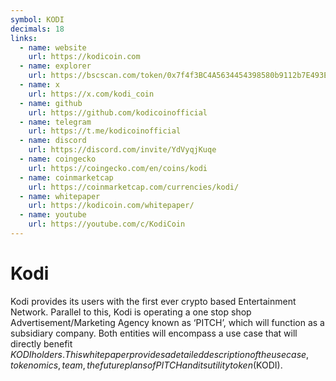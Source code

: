 ```yaml
---
symbol: KODI
decimals: 18
links:
  - name: website
    url: https://kodicoin.com
  - name: explorer
    url: https://bscscan.com/token/0x7f4f3BC4A5634454398580b9112b7E493E2129Fa
  - name: x
    url: https://x.com/kodi_coin
  - name: github
    url: https://github.com/kodicoinofficial
  - name: telegram
    url: https://t.me/kodicoinofficial
  - name: discord
    url: https://discord.com/invite/YdVyqjKuqe
  - name: coingecko
    url: https://coingecko.com/en/coins/kodi
  - name: coinmarketcap
    url: https://coinmarketcap.com/currencies/kodi/
  - name: whitepaper
    url: https://kodicoin.com/whitepaper/
  - name: youtube
    url: https://youtube.com/c/KodiCoin
---
```


# Kodi

Kodi provides its users with the first ever crypto based Entertainment Network. Parallel to this, Kodi is operating a one stop shop Advertisement/Marketing Agency known as ‘PITCH’, which will function as a subsidiary company. Both entities will encompass a use case that will directly benefit $KODI holders. This whitepaper provides a detailed description of the use case, tokenomics, team, the future plans of PITCH and its utility token ($KODI).
